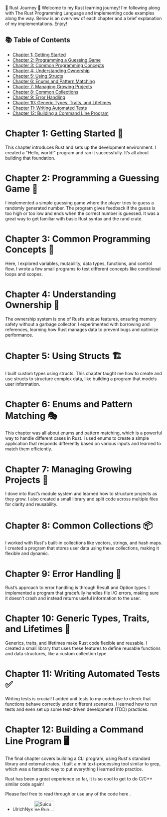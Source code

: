 🚀 Rust Journey 🚀
Welcome to my Rust learning journey! I'm following along with The Rust Programming Language and implementing code examples along the way. Below is an overview of each chapter and a brief explanation of my implementations. Enjoy!

## 📚 Table of Contents

- [Chapter 1: Getting Started](#chapter-1-getting-started)
- [Chapter 2: Programming a Guessing Game](#chapter-2-programming-a-guessing-game)
- [Chapter 3: Common Programming Concepts](#chapter-3-common-programming-concepts)
- [Chapter 4: Understanding Ownership](#chapter-4-understanding-ownership)
- [Chapter 5: Using Structs](#chapter-5-using-structs)
- [Chapter 6: Enums and Pattern Matching](#chapter-6-enums-and-pattern-matching)
- [Chapter 7: Managing Growing Projects](#chapter-7-managing-growing-projects)
- [Chapter 8: Common Collections](#chapter-8-common-collections)
- [Chapter 9: Error Handling](#chapter-9-error-handling)
- [Chapter 10: Generic Types, Traits, and Lifetimes](#chapter-10-generic-types-traits-and-lifetimes)
- [Chapter 11: Writing Automated Tests](#chapter-11-writing-automated-tests)
- [Chapter 12: Building a Command Line Program](#chapter-12-building-a-command-line-program)

# Chapter 1: Getting Started 🏁

This chapter introduces Rust and sets up the development environment. I created a "Hello, world!" program and ran it successfully. It’s all about building that foundation.

# Chapter 2: Programming a Guessing Game 🎲

I implemented a simple guessing game where the player tries to guess a randomly generated number. The program gives feedback if the guess is too high or too low and ends when the correct number is guessed. It was a great way to get familiar with basic Rust syntax and the rand crate.

# Chapter 3: Common Programming Concepts 🧠

Here, I explored variables, mutability, data types, functions, and control flow. I wrote a few small programs to test different concepts like conditional loops and scopes.

# Chapter 4: Understanding Ownership 🦀

The ownership system is one of Rust’s unique features, ensuring memory safety without a garbage collector. I experimented with borrowing and references, learning how Rust manages data to prevent bugs and optimize performance.

# Chapter 5: Using Structs 🏗️

I built custom types using structs. This chapter taught me how to create and use structs to structure complex data, like building a program that models user information.

# Chapter 6: Enums and Pattern Matching 🎭

This chapter was all about enums and pattern matching, which is a powerful way to handle different cases in Rust. I used enums to create a simple application that responds differently based on various inputs and learned to match them efficiently.

# Chapter 7: Managing Growing Projects 🏢

I dove into Rust’s module system and learned how to structure projects as they grow. I also created a small library and split code across multiple files for clarity and reusability.

# Chapter 8: Common Collections 📦

I worked with Rust's built-in collections like vectors, strings, and hash maps. I created a program that stores user data using these collections, making it flexible and dynamic.

# Chapter 9: Error Handling 🚨

Rust’s approach to error handling is through Result and Option types. I implemented a program that gracefully handles file I/O errors, making sure it doesn’t crash and instead returns useful information to the user.

# Chapter 10: Generic Types, Traits, and Lifetimes 🔄

Generics, traits, and lifetimes make Rust code flexible and reusable. I created a small library that uses these features to define reusable functions and data structures, like a custom collection type.

# Chapter 11: Writing Automated Tests ✅

Writing tests is crucial! I added unit tests to my codebase to check that functions behave correctly under different scenarios. I learned how to run tests and even set up some test-driven development (TDD) practices.

# Chapter 12: Building a Command Line Program 🖥️

The final chapter covers building a CLI program, using Rust's standard library and external crates. I built a mini text-processing tool similar to grep, which was a fantastic way to put everything I learned into practice.

Rust has been a great experience so far, it is so cool to get to do C/C++ similar code again!

Please feel free to read through or use any of the code here .

- UlrichNyx
  <img src="https://64.media.tumblr.com/9e501ee6984a28f60f5dc244606548e0/tumblr_n9rijb2Un21r7tm2fo1_500.gif" width="64" height="32" alt="Suicune Run">
